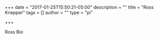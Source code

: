 +++
date = "2017-01-25T15:50:21-05:00"
description = ""
title = "Ross Knepper"
tags = []
author = ""
type = "pi"

+++

Ross Bio
